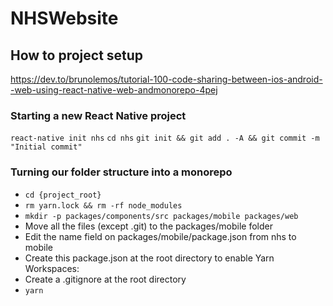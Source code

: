 # NHSWebsite
## How to project setup

https://dev.to/brunolemos/tutorial-100-code-sharing-between-ios-android--web-using-react-native-web-andmonorepo-4pej

### Starting a new React Native project
`react-native init nhs`
`cd nhs`
`git init && git add . -A && git commit -m "Initial commit"`

### Turning our folder structure into a monorepo
- `cd {project_root}`
- `rm yarn.lock && rm -rf node_modules`
- `mkdir -p packages/components/src packages/mobile packages/web`
- Move all the files (except .git) to the packages/mobile folder
- Edit the name field on packages/mobile/package.json from nhs to mobile
- Create this package.json at the root directory to enable Yarn Workspaces:
- Create a .gitignore at the root directory
- `yarn`
